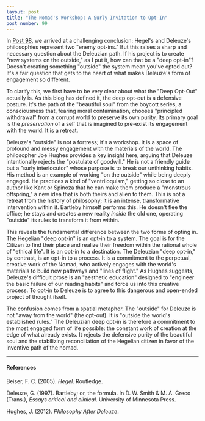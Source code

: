 ```yaml
---
layout: post
title: "The Nomad's Workshop: A Surly Invitation to Opt-In"
post_number: 99
---
```


In [Post 98](/post-98), we arrived at a challenging conclusion: Hegel's and Deleuze's philosophies represent two "enemy opt-ins." But this raises a sharp and necessary question about the Deleuzian path. If his project is to create "new systems on the outside," as I put it, how can that be a "deep opt-in"? Doesn't creating something "outside" the system mean you've opted out? It's a fair question that gets to the heart of what makes Deleuze's form of engagement so different.

To clarify this, we first have to be very clear about what the "Deep Opt-Out" actually is. As this blog has defined it, the deep opt-out is a defensive posture. It's the path of the "beautiful soul" from the boycott series, a consciousness that, fearing moral contamination, chooses "principled withdrawal" from a corrupt world to preserve its own purity. Its primary goal is the *preservation* of a self that is imagined to pre-exist its engagement with the world. It is a retreat.

Deleuze's "outside" is not a fortress; it's a workshop. It is a space of profound and messy engagement with the materials of the world. The philosopher Joe Hughes provides a key insight here, arguing that Deleuze intentionally rejects the "postulate of goodwill." He is not a friendly guide but a "surly interlocutor" whose purpose is to break our unthinking habits. His method is an example of working "on the outside" while being deeply engaged. He practices a kind of "ventriloquism," getting so close to an author like Kant or Spinoza that he can make them produce a "monstrous offspring," a new idea that is both theirs and alien to them. This is not a retreat from the history of philosophy; it is an intense, transformative intervention within it. Bartleby himself performs this. He doesn't flee the office; he stays and creates a new reality *inside* the old one, operating "outside" its rules to transform it from within.

This reveals the fundamental difference between the two forms of opting in. The Hegelian "deep opt-in" is an opt-in to a system. The goal is for the Citizen to find their place and realize their freedom within the rational whole of "ethical life". It is an opt-in to a destination. The Deleuzian "deep opt-in," by contrast, is an opt-in to a process. It is a commitment to the perpetual, creative work of the Nomad, who actively engages with the world's materials to build new pathways and "lines of flight." As Hughes suggests, Deleuze's difficult prose is an "aesthetic education" designed to "engineer the basic failure of our reading habits" and force us into this creative process. To opt-in to Deleuze is to agree to this dangerous and open-ended project of thought itself.

The confusion comes from a spatial metaphor. The "outside" for Deleuze is not "away from the world" (the opt-out). It is "outside the world's established rules." The Deleuzian deep opt-in is therefore a commitment to the most engaged form of life possible: the constant work of creation at the edge of what already exists. It rejects the defensive purity of the beautiful soul and the stabilizing reconciliation of the Hegelian citizen in favor of the inventive path of the nomad.

---

#### References

Beiser, F. C. (2005). *Hegel*. Routledge.

Deleuze, G. (1997). Bartleby; or, the formula. In D. W. Smith & M. A. Greco (Trans.), *Essays critical and clinical*. University of Minnesota Press.

Hughes, J. (2012). *Philosophy After Deleuze*.